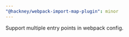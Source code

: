 ```yaml
---
"@hackney/webpack-import-map-plugin": minor
---
```


Support multiple entry points in webpack config.
